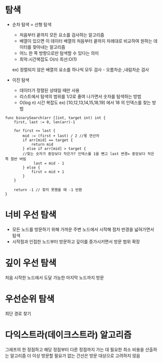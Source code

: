 
# 탐색

- 순차 탐색 = 선형 탐색
    - 처음부터 끝까지 모든 요소를 검사하는 알고리즘
    - 배열이 있으면 이 데이터 배열의 처음부터 끝까지 차례대로 비교하여 원하는 데이터를 찾아내는 알고리즘
    - 어느 한 쪽 방향으로만 탐색할 수 있다는 의미
    - 최악:시간복잡도 O(n) 최선:O(1)
    
    ex) 정렬되지 않은 배열의 요소를 하나씩 모두 검사 - 오름차순 ,내림차순 검사

- 이진 탐색 
    - 데이터가 정렬된 상태일 때만 사용
    - 리스트에서 탐색의 범위를 1/2로 줄여 나가면서 숫자를 탐색하는 방법
    - O(log n) 시간 복잡도 
    ex) [10,12,13,14,15,18,19] 에서 18 의 인덱스를 찾는 방법
```
func binarySearch(arr []int, target int) int {
    first, last := 0, len(arr)-1

    for first <= last {
        mid := (first + last) / 2 //몫 연산자
        if arr[mid] == target {
            return mid 
        } else if arr[mid] > target {
        //찾는 숫자가 중앙보다 작은가? 인덱스를 1을 뺀고 last 변경= 중앙보다 작은 쪽 절반 버림
             last = mid - 1
        } else { 
			first = mid + 1
        }
    }

    return -1 // 찾지 못했을 때 -1 반환
}
```



# 너비 우선 탐색
* 모든 노드를 방문하기 위해 가까운 주변 노드에서 시작해 점차 반경을 넓혀가면서 탐색
* 시작점과 인접한 노드부터 방문하고 깊이를 증가시키면서 방문 범위 확장

# 깊이 우선 탐색
처음 시작한 노드에서 도달 가능한 마지막 노드까지 방문


# 우선순위 탐색 
최단 경로 찾기

# 다익스트라(데이크스트라) 알고리즘
그래프의 한 정점하고 해당 정점부터 다른 정점까지 가는 데 필요한 최소 비용을 산출하는 알고리즘
더 이상 방문할 필요가 없는 간선은 방문 대상으로 고려하지 않음

